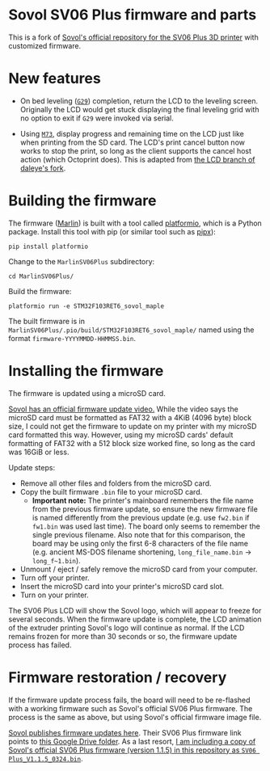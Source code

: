 # Sovol SV06 Plus firmware and parts

This is a fork of
[Sovol's official repository for the SV06 Plus 3D printer][sovol-sv06-plus-repo]
with customized firmware.

# New features

* On bed leveling ([`G29`][G29]) completion, return the LCD to the leveling
  screen. Originally the LCD would get stuck displaying the final leveling grid
  with no option to exit if `G29` were invoked via serial.

* Using [`M73`][M73], display progress and remaining time on the LCD just like
  when printing from the SD card. The LCD's print cancel button now works to
  stop the print, so long as the client supports the cancel host action (which
  Octoprint does). This is adapted from
  [the LCD branch of daleye's fork][daleye-fork-lcd-branch].

# Building the firmware

The firmware ([Marlin][marlin]) is built with a tool called
[platformio][platformio], which is a Python package. Install this tool with pip
(or similar tool such as [pipx][pipx]):

```console
pip install platformio
```

Change to the `MarlinSV06Plus` subdirectory:

```console
cd MarlinSV06Plus/
```

Build the firmware:

```console
platformio run -e STM32F103RET6_sovol_maple
```

The built firmware is in `MarlinSV06Plus/.pio/build/STM32F103RET6_sovol_maple/`
named using the format `firmware-YYYYMMDD-HHMMSS.bin`.

# Installing the firmware

The firmware is updated using a microSD card.

[Sovol has an official firmware update video.][sovol-sv06-plus-firmware-update-video]
While the video says the microSD card must be formatted as FAT32 with a 4KiB
(4096 byte) block size, I could not get the firmware to update on my printer
with my microSD card formatted this way. However, using my microSD cards'
default formatting of FAT32 with a 512 block size worked fine, so long as the
card was 16GiB or less.

Update steps:

* Remove all other files and folders from the microSD card.
* Copy the built firmware `.bin` file to your microSD card.
  * **Important note:** The printer's mainboard remembers the file name from the
    previous firmware update, so ensure the new firmware file is named
    differently from the previous update (e.g. use `fw2.bin` if `fw1.bin` was
    used last time). The board only seems to remember the single previous
    filename. Also note that for this comparison, the board may be using only
    the first 6-8 characters of the file name (e.g. ancient MS-DOS filename
    shortening, `long_file_name.bin` -> `long_f~1.bin`).
* Unmount / eject / safely remove the microSD card from your computer.
* Turn off your printer.
* Insert the microSD card into your printer's microSD card slot.
* Turn on your printer.

The SV06 Plus LCD will show the Sovol logo, which will appear to freeze for
several seconds. When the firmware update is complete, the LCD animation of the
extruder printing Sovol's logo will continue as normal. If the LCD remains
frozen for more than 30 seconds or so, the firmware update process has failed.

# Firmware restoration / recovery

If the firmware update process fails, the board will need to be re-flashed with
a working firmware such as Sovol's official SV06 Plus firmware. The process is
the same as above, but using Sovol's official firmware image file.

[Sovol publishes firmware updates here][sovol-download-page]. Their SV06 Plus
firmware link points to [this Google Drive folder][sovol-sv06-plus-gdrive]. As a
last resort,
[I am including a copy of Sovol's official SV06 Plus firmware (version 1.1.5) in this repository as `SV06 Plus_V1.1.5_0324.bin`][local-firmware-copy].


[G29]: https://marlinfw.org/docs/gcode/G029-abl-bilinear.html
[M73]: https://marlinfw.org/docs/gcode/M073.html
[daleye-fork-lcd-branch]: https://github.com/daleye/SV06-PLUS/compare/42f16c0fdb5e7de022d615e0a665aed042e0be49...b5ec92a7a4487f183714fc544ca0ef5fd8cb180a
[local-firmware-copy]: /SV06%20Plus_V1.1.5_0324.bin
[marlin]: https://marlinfw.org/
[pipx]: https://github.com/pypa/pipx
[platformio]: https://platformio.org/
[sovol-download-page]: https://www.sovol3d.com/pages/download
[sovol-sv06-plus-firmware-update-video]: https://www.youtube.com/watch?v=b2jUo1KnxZw
[sovol-sv06-plus-gdrive]: https://drive.google.com/drive/folders/1sJL5uCxHxQVBfpwitEse-BqS4v_j-ktz
[sovol-sv06-plus-repo]: https://github.com/Sovol3d/SV06-PLUS
